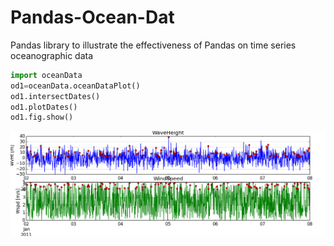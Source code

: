 # Pandas-Ocean-Dat
Pandas library to illustrate the effectiveness of Pandas on time series oceanographic data


```python
import oceanData
od1=oceanData.oceanDataPlot()
od1.intersectDates()
od1.plotDates()
od1.fig.show()
```


![alt text for plot](https://github.com/derekawilson72/Pandas-Ocean-Dat/blob/master/new.png?raw=true "Ocean Data Plot")
